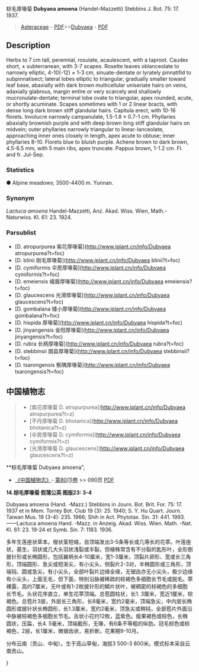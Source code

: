 棕毛厚喙菊 **Dubyaea amoena** (Handel-Mazzetti) Stebbins J. Bot. 75: 17. 1937.

> [Asteraceae](http://www.iplant.cn/info/Asteraceae?t=foc) - [PDF](http://www.iplant.cn/foc/pdf/Asteraceae.pdf)>>[Dubyaea](http://www.iplant.cn/info/Dubyaea?t=foc) - [PDF](http://www.iplant.cn/foc/pdf/Dubyaea.pdf)

## Description

Herbs to 7 cm tall, perennial, rosulate, acaulescent, with a taproot. Caudex short, ± subterranean, with 3-7 scapes. Rosette leaves oblanceolate to narrowly elliptic, 4-10(-12) × 1-3 cm, sinuate-dentate or lyrately pinnatifid to subpinnatisect; lateral lobes elliptic to triangular, gradually smaller toward leaf base, abaxially with dark brown multicellular uniseriate hairs on veins, adaxially glabrous, margin entire or very scarcely and shallowly mucronulate-dentate; terminal lobe ovate to triangular, apex rounded, acute, or shortly acuminate. Scapes sometimes with 1 or 2 linear bracts, with dense long dark brown stiff glandular hairs. Capitula erect, with 10-16 florets. Involucre narrowly campanulate, 1.5-1.8 × 0.7-1 cm. Phyllaries abaxially brownish purple and with deep brown long stiff glandular hairs on midvein; outer phyllaries narrowly triangular to linear-lanceolate, approaching inner ones closely in length, apex acute to obtuse; inner phyllaries 8-10. Florets blue to bluish purple. Achene brown to dark brown, 4.5-6.5 mm, with 5 main ribs, apex truncate. Pappus brown, 1-1.2 cm. Fl. and fr. Jul-Sep.

### Statistics
● Alpine meadows; 3500-4400 m. Yunnan.

### Synonym
*Lactuca amoena* Handel-Mazzetti, Anz. Akad. Wiss. Wien, Math.-Naturwiss. Kl. 61: 23. 1924.

### Parsublist

* [D.  atropurpurea  紫花厚喙菊](http://www.iplant.cn/info/Dubyaea atropurpurea?t=foc)
* [D.  blinii  刚毛厚喙菊](http://www.iplant.cn/info/Dubyaea blinii?t=foc)
* [D.  cymiformis  伞房厚喙菊](http://www.iplant.cn/info/Dubyaea cymiformis?t=foc)
* [D.  emeiensis  峨眉厚喙菊](http://www.iplant.cn/info/Dubyaea emeiensis?t=foc)
* [D.  glaucescens  光滑厚喙菊](http://www.iplant.cn/info/Dubyaea glaucescens?t=foc)
* [D.  gombalana  矮小厚喙菊](http://www.iplant.cn/info/Dubyaea gombalana?t=foc)
* [D.  hispida  厚喙菊](http://www.iplant.cn/info/Dubyaea hispida?t=foc)
* [D.  jinyangensis  金阳厚喙菊](http://www.iplant.cn/info/Dubyaea jinyangensis?t=foc)
* [D.  rubra  长柄厚喙菊](http://www.iplant.cn/info/Dubyaea rubra?t=foc)
* [D.  stebbinsii  朗县厚喙菊](http://www.iplant.cn/info/Dubyaea stebbinsii?t=foc)
* [D.  tsarongensis  察隅厚喙菊](http://www.iplant.cn/info/Dubyaea tsarongensis?t=foc)

## 中国植物志

> * [紫花厚喙菊  D.  atropurpurea](http://www.iplant.cn/info/Dubyaea atropurpurea?t=z)
> * [不丹厚喙菊  D.  bhotanica](http://www.iplant.cn/info/Dubyaea bhotanica?t=z)
> * [伞房厚喙菊  D.  cymiformis](http://www.iplant.cn/info/Dubyaea cymiformis?t=z)
> * [光滑厚喙菊  D.  glaucescens](http://www.iplant.cn/info/Dubyaea glaucescens?t=z)

**棕毛厚喙菊 Dubyaea amoena",

* [《中国植物志》](http://www.iplant.cn/frps)- [第80(1)卷](http://www.iplant.cn/frps/vol/80(1)) >> 090页 [PDF](http://www.iplant.cn/frps/pdf/80(1)/090a.PDF)

**14.棕毛厚喙菊 假蒲公英 图版23: 3-4**

Dubyaea amoena (Hand. -Mazz.) Stebbins in Journ. Bot. Brit. For. 75: 17. 1937 et in Mem. Torrey Bot. Club 19 (3): 25. 1940; S. Y. Hu Quart. Journ. Taiwan Mus. 19 (3-4): 235. 1966; Shih in Act. Phytotax. Sin. 31: 441. 1993.——Lactuca amoena Hand. -Mazz. in Anzeig. Akad. Wiss. Wien. Math. -Nat. Kl. 61: 23. 19-24 et Symb. Sin. 7: 1183. 1936.

多年生莲座状草本。根状茎短缩，自顶端发出3-5条等长或几等长的花葶。叶莲座状，基生，羽状或几大头羽状浅裂或半裂，但植株常含有不分裂的匙形叶，全形倒披针形或长椭圆形，包括翼柄长4-10厘米，宽1-3厘米，顶裂片卵形、宽或长三角形，顶端圆形、急尖或短渐尖，有小尖头，侧裂片2-3对，半椭圆形或三角形，顶端钝、圆或急尖，有小尖头，全部叶裂片边缘全缘，无锯齿亦无小尖头，极少边缘有小尖头，上面无毛，但下面，特别沿脉被稀疏的棕褐色多细胞长节毛或脱毛。葶裸露，高约7厘米，无叶或有1-2枚披针形的鳞片状叶，被稠密的棕褐色的多细胞长节毛。头状花序直立，单生花葶顶端。总苞圆柱状，长1. 3厘米，宽近1厘米，棕褐色。总苞片3层，外层长三角形，长8毫米，宽约2毫米，顶端急尖，中内层长椭圆形或披针状长椭圆形，长1.3厘米，宽约2毫米，顶急尖或稍钝，全部苞片外面沿中脉被棕褐色多细胞长节毛。舌状小花约12枚，蓝紫色。瘦果褐色或棕色，长椭圆状，压扁，长4. 5毫米，顶端截形，无喙，有6条不等粗的纵肋。冠毛棕色或棕褐色，2层，长1厘米，微锯齿状，易折断。花果期9-10月。

分布云南（贡山、中甸）。生于高山草甸，海拔3 500-3 800米。模式标本采自云南贡山。

}